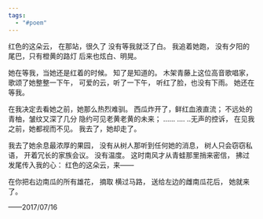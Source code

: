 ```yaml
---
tags:
  - "#poem"
---
```

红色的这朵云，
在那站，很久了
没有等我就泛了白。
我追着她跑，
没有夕阳的尾巴，只有橙黄的路灯
后来也炫白、明晃。

她在等我，当她还是红着的时候。
知了是知道的。
木架青藤上这位高音歌唱家，
歌颂了她整整一下午，
可爱的云，听了一下午，
听红了脸，也没有下雨。
她还在等我。

在我决定去看她之前，她那么热烈难驯。
西瓜炸开了，鲜红血液直流；
不远处的青柚，皱纹又深了几分
隐约可见老黄老黄的未来；
...... .... ..无声的控诉，
在见我之前，她都视而不见。
我去了，她却走了。

我去了她余息最浓厚的果园，
没有从树人那听到任何她的消息，
树人只会窃窃私语，
开着冗长的家族会议。
没有温度。
这时南风才从青蛙那里捎来密信，
拂过发尾传入我的心：
红色的这朵云，来——

在你把右边南瓜的所有雄花，
摘取
横过马路，
送给左边的雌南瓜花后，
她就来了。 

——2017/07/16
